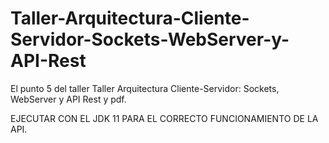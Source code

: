 # Taller-Arquitectura-Cliente-Servidor-Sockets-WebServer-y-API-Rest
El punto 5 del taller Taller Arquitectura Cliente-Servidor: Sockets, WebServer y API Rest y pdf.

EJECUTAR CON EL JDK 11 PARA EL CORRECTO FUNCIONAMIENTO DE LA API.
